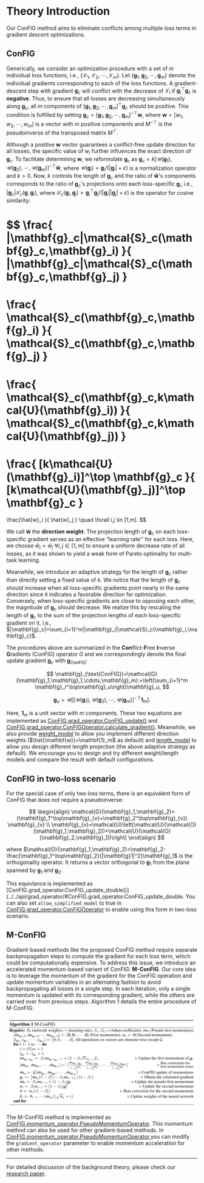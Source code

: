 # Theory Introduction

Our ConFIG method aims to eliminate conflicts among multiple loss terms in gradient descent optimizations.

## ConFIG

Generically, we consider an optimization procedure with a set of $m$ individual loss functions, i.e., $\{\mathcal{L}_1,\mathcal{L}_2,\cdots,\mathcal{L}_m\}$. Let $\{\mathbf{g}_1,\mathbf{g}_2, \cdots, \mathbf{g}_m\}$ denote the individual gradients corresponding to each of the loss functions. A gradient-descent step with gradient $\mathbf{g}_c$ will conflict with the decrease of $\mathcal{L}_i$ if $\mathbf{g}_i^\top \mathbf{g}_c$ is **negative**. Thus, to ensure that all losses are decreasing simultaneously along $\mathbf{g}_c$, all $m$ components of  $[\mathbf{g}_1,\mathbf{g}_2,\cdots, \mathbf{g}_m]^\top\mathbf{g}_c$ should be positive. This condition is fulfilled by setting $\mathbf{g}_c = [\mathbf{g}_1,\mathbf{g}_2,\cdots, \mathbf{g}_m]^{-\top} \mathbf{w}$,  where $\mathbf{w}=[w_1,w_2,\cdots,w_m]$ is a vector with $m$ positive components and $M^{-\top}$ is the pseudoinverse of the transposed matrix $M^{\top}$​. 

Although a positive $\mathbf{w}$ vector guarantees a conflict-free update direction for all losses, the specific value of $w_i$ further influences the exact direction of $\mathbf{g}_c$. To facilitate determining $\mathbf{w}$, we reformulate $\mathbf{g}_c$ as $\mathbf{g}_c=k[\mathcal{U}(\mathbf{g}_1),\mathcal{U}(\mathbf{g}_2),\cdots, \mathcal{U}(\mathbf{g}_m)]^{-\top} \mathbf{\hat{w}}$, where $\mathcal{U}(\mathbf{g}_i)=\mathbf{g}_i/(|\mathbf{g}_i|+\varepsilon)$ is a normalization operator and $k>0$. Now, $k$ controls the length of $\mathbf{g}_c$ and the ratio of $\mathbf{\hat{w}}$'s components corresponds to the ratio of $\mathbf{g}_c$'s projections onto each loss-specific $\mathbf{g}_i$, i.e., $|\mathbf{g}_c|\mathcal{S}_c(\mathbf{g},\mathbf{g}_i)$, where $\mathcal{S}_c(\mathbf{g}_i,\mathbf{g}_j)=\mathbf{g}_i^\top\mathbf{g}_j/(|\mathbf{g}_i||\mathbf{g}_j|+\varepsilon)$ is the operator for cosine similarity:

$$
\frac{
|\mathbf{g}_c|\mathcal{S}_c(\mathbf{g}_c,\mathbf{g}_i)
}{
|\mathbf{g}_c|\mathcal{S}_c(\mathbf{g}_c,\mathbf{g}_j)
}
=
\frac{
\mathcal{S}_c(\mathbf{g}_c,\mathbf{g}_i)
}{
\mathcal{S}_c(\mathbf{g}_c,\mathbf{g}_j)
}
=
\frac{
\mathcal{S}_c(\mathbf{g}_c,k\mathcal{U}(\mathbf{g}_i))
}{
\mathcal{S}_c(\mathbf{g}_c,k\mathcal{U}(\mathbf{g}_j))
}
=
\frac{
[k\mathcal{U}(\mathbf{g}_i)]^\top \mathbf{g}_c
}{
[k\mathcal{U}(\mathbf{g}_j)]^\top \mathbf{g}_c
}
=
\frac{\hat{w}_i
}{
\hat{w}_j
}
\quad
\forall i,j \in [1,m].
$$

We call $\mathbf{\hat{w}}$ the **direction weight**. The projection length of $\mathbf{g}_c$ on each loss-specific gradient serves as an effective “learning rate'' for each loss. Here, we choose $\hat{w}_i=\hat{w}_j \ \forall i,j \in [1,m]$ to ensure a uniform decrease rate of all losses, as it was shown to yield a weak form of Pareto optimality for multi-task learning. 


Meanwhile, we introduce an adaptive strategy for the length of $\mathbf{g}_c$ rather than directly setting a fixed value of $k$. We notice that the length of $\mathbf{g}_c$ should increase when all loss-specific gradients point nearly in the same direction since it indicates a favorable direction for optimization. Conversely, when loss-specific gradients are close to opposing each other, the magnitude of $\mathbf{g}_c$ should decrease. We realize this by rescaling the length of $\mathbf{g}_c$ to the sum of the projection lengths of each loss-specific gradient on it, i.e., $|\mathbf{g}_c|=\sum_{i=1}^m|\mathbf{g}_i|\mathcal{S}_c(\mathbf{g}_i,\mathbf{g}_c)$. 

The procedures above are summarized in the **Con**flict-**F**ree **I**nverse **G**radients (ConFIG) operator $G$ and we correspondingly denote the final update gradient $\mathbf{g}_c$ with $\mathbf{g}_{\text{ConFIG}}$:

$$
\mathbf{g}_{\text{ConFIG}}=\mathcal{G}(\mathbf{g}_1,\mathbf{g}_1,\cdots,\mathbf{g}_m):=\left(\sum_{i=1}^m \mathbf{g}_i^\top\mathbf{g}_u\right)\mathbf{g}_u,
$$

$$
\mathbf{g}_u = \mathcal{U}\left[
[\mathcal{U}(\mathbf{g}_1),\mathcal{U}(\mathbf{g}_2),\cdots, \mathcal{U}(\mathbf{g}_m)]^{-\top} \mathbf{1}_m\right].
$$

Here, $\mathbf{1}_m$ is a unit vector with $m$ components. These two equations are implemented as [ConFIG.grad_operator.ConFIG_update()](../../api/grad_operator/#ConFIG.grad_operator.ConFIG_update) and [ConFIG.grad_operator.ConFIGOperator.calculate_gradient()](../../api/grad_operator/#ConFIG.grad_operator.ConFIGOperator.calculate_gradient). Meanwhile, we also provide [weight_model](../../api/weight_model/) to allow you implement different direction weights ($\hat{\mathbf{w}}=\mathbf{1}_m$ as default) and [length_model](../../api/length_model/) to allow you design different length projection (the above adaptive strategy as default). We encourage you to design and try different weight/length models and compare the result with default configurations.


## ConFIG in two-loss scenario
For the special case of only two loss terms, there is an equivalent form of ConFIG that does not require a pseudoinverse:

$$
\begin{align}
\mathcal{G}(\mathbf{g}_1,\mathbf{g}_2)=(\mathbf{g}_1^\top\mathbf{g}_{v}+\mathbf{g}_2^\top\mathbf{g}_{v}) \mathbf{g}_{v} 
\\
\mathbf{g}_{v}=\mathcal{U}\left[\mathcal{U}(\mathcal{O}(\mathbf{g}_1,\mathbf{g}_2))+\mathcal{U}(\mathcal{O}(\mathbf{g}_2,\mathbf{g}_1))\right]
\end{align}
$$

where $\mathcal{O}(\mathbf{g}_1,\mathbf{g}_2)=\mathbf{g}_2-\frac{\mathbf{g}_1^\top\mathbf{g}_2}{|\mathbf{g}1|^2}\mathbf{g}_1$ is the orthogonality operator. It returns a vector orthogonal to $\mathbf{g}_1$ from the plane spanned by $\mathbf{g}_{1}$ and $\mathbf{g}_{2}$. 

This equivlance is implemented as [ConFIG.grad_operator.ConFIG_update_double()](../../api/grad_operator/#ConFIG.grad_operator.ConFIG_update_double. You can also set `allow_simplified_model` to true in [ConFIG.grad_operator.ConFIGOperator](../../api/grad_operator/#ConFIG.grad_operator.ConFIGOperator) to enable using this form in two-loss scenario.

## M-ConFIG

Gradient-based methods like the proposed ConFIG method require separate backpropagation steps to compute the gradient for each loss term, which could be computationally expensive.  To address this issue, we introduce an accelerated momentum-based variant of ConFIG: **M-ConFIG**. Our core idea is to leverage the momentum of the gradient for the ConFIG operation and update momentum variables in an alternating fashion to avoid backpropagating all losses in a single step. In each iteration, only a single momentum is updated with its corresponding gradient, while the others are carried over from previous steps.  Algorithm 1 details the entire procedure of M-ConFIG.

![M-ConFIG](../assets/algorithm.png)

The M-ConFIG method is implemented as [ConFIG.momentum_operator.PseudoMomentumOperator](../../api/momentum_operator/#ConFIG.momentum_operator.PseudoMomentumOperator). This momentum method can also be used for other gradient-based methods. In [ConFIG.momentum_operator.PseudoMomentumOperator](../../api/momentum_operator/#ConFIG.momentum_operator.PseudoMomentumOperator),you can modify the `gradient_operator` parameter to enable momentum acceleration for other methods.

---

For detailed discussion of the background theory, please check our [research paper](https://arxiv.org/abs/2408.11104).